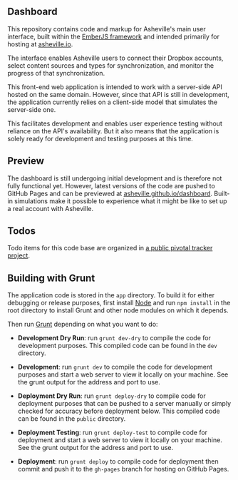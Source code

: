 ## Dashboard

This repository contains code and markup for Asheville's main user interface, built within the [EmberJS framework](http://emberjs.com/) and intended primarily for hosting at [asheville.io](http://asheville.io).

The interface enables Asheville users to connect their Dropbox accounts, select content sources and types for synchronization, and monitor the progress of that synchronization.

This front-end web application is intended to work with a server-side API hosted on the same domain. However, since that API is still in development, the application currently relies on a client-side model that simulates the server-side one.

This facilitates development and enables user experience testing without reliance on the API's availability. But it also means that the application is solely ready for development and testing purposes at this time.

## Preview

The dashboard is still undergoing initial development and is therefore not fully functional yet. However, latest versions of the code are pushed to GitHub Pages and can be previewed at [asheville.github.io/dashboard](http://asheville.github.io/dashboard). Built-in simulations make it possible to experience what it might be like to set up a real account with Asheville.

## Todos

Todo items for this code base are organized in [a public pivotal tracker project](https://www.pivotaltracker.com/s/projects/951914).

## Building with Grunt

The application code is stored in the `app` directory. To build it for either debugging or release purposes, first install [Node](http://nodejs.org/) and run `npm install` in the root directory to install Grunt and other node modules on which it depends.

Then run [Grunt](https://github.com/gruntjs/grunt) depending on what you want to do:

- **Development Dry Run**: run `grunt dev-dry` to compile the code for development purposes. This compiled code can be found in the `dev` directory.

- **Development**: run `grunt dev` to compile the code for development purposes and start a web server to view it locally on your machine. See the grunt output for the address and port to use.

-  **Deployment Dry Run**: run `grunt deploy-dry` to compile code for deployment purposes that can be pushed to a server manually or simply checked for accuracy before deployment below. This compiled code can be found in the `public` directory.

- **Deployment Testing**: run `grunt deploy-test` to compile code for deployment and start a web server to view it locally on your machine. See the grunt output for the address and port to use.

-  **Deployment**: run `grunt deploy` to compile code for deployment then commit and push it to the `gh-pages` branch for hosting on GitHub Pages.
